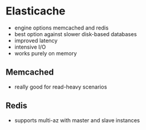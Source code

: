 # Elasticache

- engine options memcached and redis
- best option against slower disk-based databases
- improved latency
- intensive I/O
- works purely on memory

## Memcached

- really good for read-heavy scenarios

## Redis

- supports multi-az with master and slave instances
